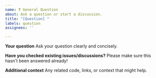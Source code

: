 ```yaml
---
name: ❓ General Question
about: Ask a question or start a discussion.
title: "[Question] "
labels: question
assignees: ''

---
```


**Your question**
Ask your question clearly and concisely.

**Have you checked existing issues/discussions?**
Please make sure this hasn't been answered already!

**Additional context**
Any related code, links, or context that might help.
